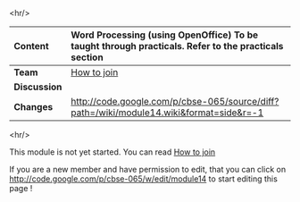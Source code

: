 

&lt;hr/&gt;



| **Content** | Word Processing (using OpenOffice) To be taught through practicals. Refer to the practicals section  |
|:------------|:-----------------------------------------------------------------------------------------------------|
| **Team**    | [How to join](http://code.google.com/p/cbse-065/wiki/FAQ?ts=1263234362&updated=FAQ#How_to_Join_this_project)  |
| **Discussion** |                                                                                                      |
| **Changes** | http://code.google.com/p/cbse-065/source/diff?path=/wiki/module14.wiki&format=side&r=-1              |



&lt;hr/&gt;






This module is not yet started. You can read [How to join](http://code.google.com/p/cbse-065/wiki/FAQ?ts=1263234362&updated=FAQ#How_to_Join_this_project)

If you are a new member and have permission to edit, that you can click on http://code.google.com/p/cbse-065/w/edit/module14 to start editing this page !